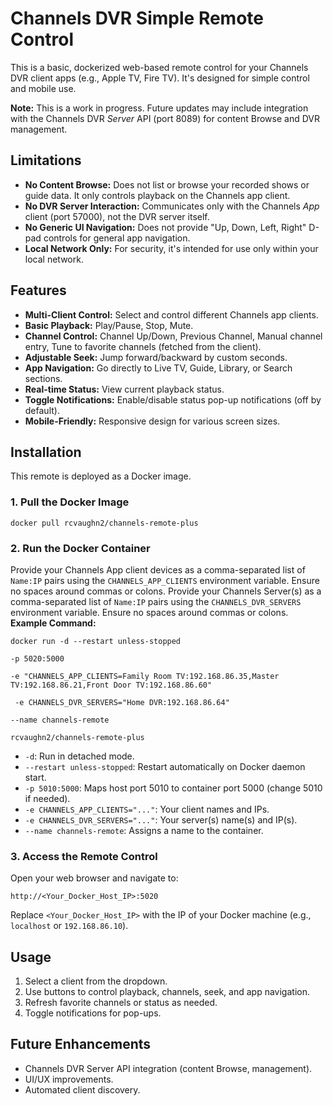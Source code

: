 # Channels DVR Simple Remote Control

This is a basic, dockerized web-based remote control for your Channels DVR client apps (e.g., Apple TV, Fire TV). It's designed for simple control and mobile use.

**Note:** This is a work in progress. Future updates may include integration with the Channels DVR *Server* API (port 8089) for content Browse and DVR management.

## Limitations

* **No Content Browse:** Does not list or browse your recorded shows or guide data. It only controls playback on the Channels app client.
* **No DVR Server Interaction:** Communicates only with the Channels *App* client (port 57000), not the DVR server itself.
* **No Generic UI Navigation:** Does not provide "Up, Down, Left, Right" D-pad controls for general app navigation.
* **Local Network Only:** For security, it's intended for use only within your local network.

## Features

* **Multi-Client Control:** Select and control different Channels app clients.
* **Basic Playback:** Play/Pause, Stop, Mute.
* **Channel Control:** Channel Up/Down, Previous Channel, Manual channel entry, Tune to favorite channels (fetched from the client).
* **Adjustable Seek:** Jump forward/backward by custom seconds.
* **App Navigation:** Go directly to Live TV, Guide, Library, or Search sections.
* **Real-time Status:** View current playback status.
* **Toggle Notifications:** Enable/disable status pop-up notifications (off by default).
* **Mobile-Friendly:** Responsive design for various screen sizes.

## Installation

This remote is deployed as a Docker image.

### 1. Pull the Docker Image
```
docker pull rcvaughn2/channels-remote-plus
```

### 2. Run the Docker Container

Provide your Channels App client devices as a comma-separated list of `Name:IP` pairs using the `CHANNELS_APP_CLIENTS` environment variable. Ensure no spaces around commas or colons.
Provide your Channels Server(s) as a comma-separated list of `Name:IP` pairs using the `CHANNELS_DVR_SERVERS` environment variable. Ensure no spaces around commas or colons.
**Example Command:**
```
docker run -d --restart unless-stopped

-p 5020:5000

-e "CHANNELS_APP_CLIENTS=Family Room TV:192.168.86.35,Master TV:192.168.86.21,Front Door TV:192.168.86.60"

 -e CHANNELS_DVR_SERVERS="Home DVR:192.168.86.64"

--name channels-remote

rcvaughn2/channels-remote-plus
```

* `-d`: Run in detached mode.
* `--restart unless-stopped`: Restart automatically on Docker daemon start.
* `-p 5010:5000`: Maps host port 5010 to container port 5000 (change 5010 if needed).
* `-e CHANNELS_APP_CLIENTS="..."`: Your client names and IPs.
* `-e CHANNELS_DVR_SERVERS="..."`: Your server(s) name(s) and IP(s).
* `--name channels-remote`: Assigns a name to the container.

### 3. Access the Remote Control

Open your web browser and navigate to:

`http://<Your_Docker_Host_IP>:5020`

Replace `<Your_Docker_Host_IP>` with the IP of your Docker machine (e.g., `localhost` or `192.168.86.10`).

## Usage

1.  Select a client from the dropdown.
2.  Use buttons to control playback, channels, seek, and app navigation.
3.  Refresh favorite channels or status as needed.
4.  Toggle notifications for pop-ups.

## Future Enhancements

* Channels DVR Server API integration (content Browse, management).
* UI/UX improvements.
* Automated client discovery.
